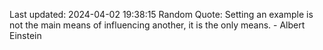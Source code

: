 Last updated: 2024-04-02 19:38:15
Random Quote: Setting an example is not the main means of influencing another, it is the only means. - Albert Einstein